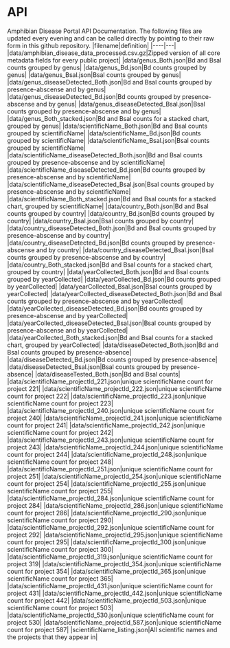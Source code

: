 # API

Amphibian Disease Portal API Documentation.  The following files are updated every evening and can be called directly by pointing to their raw form in this github repository.
|filename|definition|
|----|---|
|data/amphibian_disease_data_processed.csv.gz|Zipped version of all core metadata fields for every public project|
|data/genus_Both.json|Bd and Bsal counts grouped by genus|
|data/genus_Bd.json|Bd counts grouped by genus|
|data/genus_Bsal.json|Bsal counts grouped by genus|
|data/genus_diseaseDetected_Both.json|Bd and Bsal counts grouped by presence-abscense and by genus|
|data/genus_diseaseDetected_Bd.json|Bd counts grouped by presence-abscense and by genus|
|data/genus_diseaseDetected_Bsal.json|Bsal counts grouped by presence-abscense and by genus|
|data/genus_Both_stacked.json|Bd and Bsal counts for a stacked chart, grouped by genus|
|data/scientificName_Both.json|Bd and Bsal counts grouped by scientificName|
|data/scientificName_Bd.json|Bd counts grouped by scientificName|
|data/scientificName_Bsal.json|Bsal counts grouped by scientificName|
|data/scientificName_diseaseDetected_Both.json|Bd and Bsal counts grouped by presence-abscense and by scientificName|
|data/scientificName_diseaseDetected_Bd.json|Bd counts grouped by presence-abscense and by scientificName|
|data/scientificName_diseaseDetected_Bsal.json|Bsal counts grouped by presence-abscense and by scientificName|
|data/scientificName_Both_stacked.json|Bd and Bsal counts for a stacked chart, grouped by scientificName|
|data/country_Both.json|Bd and Bsal counts grouped by country|
|data/country_Bd.json|Bd counts grouped by country|
|data/country_Bsal.json|Bsal counts grouped by country|
|data/country_diseaseDetected_Both.json|Bd and Bsal counts grouped by presence-abscense and by country|
|data/country_diseaseDetected_Bd.json|Bd counts grouped by presence-abscense and by country|
|data/country_diseaseDetected_Bsal.json|Bsal counts grouped by presence-abscense and by country|
|data/country_Both_stacked.json|Bd and Bsal counts for a stacked chart, grouped by country|
|data/yearCollected_Both.json|Bd and Bsal counts grouped by yearCollected|
|data/yearCollected_Bd.json|Bd counts grouped by yearCollected|
|data/yearCollected_Bsal.json|Bsal counts grouped by yearCollected|
|data/yearCollected_diseaseDetected_Both.json|Bd and Bsal counts grouped by presence-abscense and by yearCollected|
|data/yearCollected_diseaseDetected_Bd.json|Bd counts grouped by presence-abscense and by yearCollected|
|data/yearCollected_diseaseDetected_Bsal.json|Bsal counts grouped by presence-abscense and by yearCollected|
|data/yearCollected_Both_stacked.json|Bd and Bsal counts for a stacked chart, grouped by yearCollected|
|data/diseaseDetected_Both.json|Bd and Bsal counts grouped by presence-absence|
|data/diseaseDetected_Bd.json|Bd counts grouped by presence-absence|
|data/diseaseDetected_Bsal.json|Bsal counts grouped by presence-absence|
|data/diseaseTested_Both.json|Bd and Bsal counts|
|data/scientificName_projectId_221.json|unique scientificName count for project 221|
|data/scientificName_projectId_222.json|unique scientificName count for project 222|
|data/scientificName_projectId_223.json|unique scientificName count for project 223|
|data/scientificName_projectId_240.json|unique scientificName count for project 240|
|data/scientificName_projectId_241.json|unique scientificName count for project 241|
|data/scientificName_projectId_242.json|unique scientificName count for project 242|
|data/scientificName_projectId_243.json|unique scientificName count for project 243|
|data/scientificName_projectId_244.json|unique scientificName count for project 244|
|data/scientificName_projectId_248.json|unique scientificName count for project 248|
|data/scientificName_projectId_251.json|unique scientificName count for project 251|
|data/scientificName_projectId_254.json|unique scientificName count for project 254|
|data/scientificName_projectId_255.json|unique scientificName count for project 255|
|data/scientificName_projectId_284.json|unique scientificName count for project 284|
|data/scientificName_projectId_286.json|unique scientificName count for project 286|
|data/scientificName_projectId_290.json|unique scientificName count for project 290|
|data/scientificName_projectId_292.json|unique scientificName count for project 292|
|data/scientificName_projectId_295.json|unique scientificName count for project 295|
|data/scientificName_projectId_300.json|unique scientificName count for project 300|
|data/scientificName_projectId_319.json|unique scientificName count for project 319|
|data/scientificName_projectId_354.json|unique scientificName count for project 354|
|data/scientificName_projectId_365.json|unique scientificName count for project 365|
|data/scientificName_projectId_431.json|unique scientificName count for project 431|
|data/scientificName_projectId_442.json|unique scientificName count for project 442|
|data/scientificName_projectId_503.json|unique scientificName count for project 503|
|data/scientificName_projectId_530.json|unique scientificName count for project 530|
|data/scientificName_projectId_587.json|unique scientificName count for project 587|
|scientificName_listing.json|All scientific names and the projects that they appear in|
